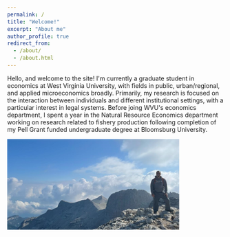 ```yaml
---
permalink: /
title: "Welcome!" 
excerpt: "About me"
author_profile: true
redirect_from: 
  - /about/
  - /about.html
---
```


Hello, and welcome to the site! I'm currently a graduate student in economics at West Virginia University, with fields in public, urban/regional, and applied microeconomics broadly. Primarily, my research is focused on the interaction between individuals and different institutional settings, with a particular interest in legal systems. Before joing WVU's economics department, I spent a year in the Natural Resource Economics department working on research related to fishery production following completion of my Pell Grant funded undergraduate degree at Bloomsburg University. 

<img src="/images/personal/olympia.JPG" width="400"/>


